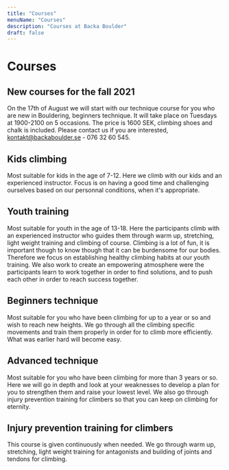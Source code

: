 ```yaml
---
title: "Courses"
menuName: "Courses"
description: "Courses at Backa Boulder"
draft: false
---
```


# Courses

## New courses for the fall 2021
On the 17th of August we will start with our technique course for you who are new in Bouldering, beginners technique.
It will take place on Tuesdays at 1900-2100 on 5 occasions. The price is 1600 SEK, climbing shoes and chalk is included.
Please contact us if you are interested, kontakt@backaboulder.se - 076 32 60 545.


## Kids climbing

Most suitable for kids in the age of 7-12. Here we climb with our kids and an experienced instructor. Focus is on having a good time and challenging ourselves based on our personnal conditions, when it's appropriate.

## Youth training

Most suitable for youth in the age of 13-18. Here the participants climb with an experienced instructor who guides them through warm up, stretching, light weight training and climbing of course. Climbing is a lot of fun, it is important though to know though that it can be burdensome for our bodies. Therefore we focus on establishing healthy climbing habits at our youth training. We also work to create an empowering atmosphere were the participants learn to work together in order to find solutions, and to push each other in order to reach success together.   

## Beginners technique

Most suitable for you who have been climbing for up to a year or so and wish to reach new heights. We go through all the climbing specific movements and train them properly in order for to climb more efficiently. What was earlier hard will become easy.

## Advanced technique

Most suitable for you who have been climbing for more than 3 years or so. Here we will go in depth and look at your weaknesses to develop a plan for you to strengthen them and raise your lowest level. We also go through injury prevention  training for climbers so that you can keep on climbing for eternity.

## Injury prevention training for climbers

This course is given continuously when needed. We go through warm up, stretching, light weight training for antagonists and building of joints and tendons for climbing.
